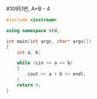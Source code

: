 #10951번, A+B - 4

```C++
#include <iostream>

using namespace std;

int main(int argc, char* argv[])
{
	int a, b;

	while (cin >> a >> b)
	{
		cout << a + b << endl;
	}
	return 0;
}
```
